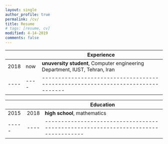 ```yaml
---
layout: single
author_profile: true
permalink: /cv/
title: Resume
# tags: [resume, cv]
modified: 4-14-2019
comments: false
---
```



|    |    | **Experience**                                                             |
|----|----|-------------------------------------------------------------------------------|
|2018| now| **unuversity student**, Computer engineering Department, IUST, Tehran, Iran |
|----|----|-------------------------------------------------------------------------------|



|     |    |**Education**                                                               |
|-----|----|----------------------------------------------------------------------------------|
|2015 |2018| **high school**, mathematics
|-----|----|----------------------------------------------------------------------------------|
